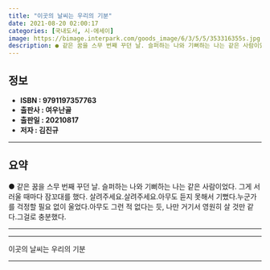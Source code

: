 ```yaml
---
title: "이곳의 날씨는 우리의 기분"
date: 2021-08-20 02:00:17
categories: [국내도서, 시-에세이]
image: https://bimage.interpark.com/goods_image/6/3/5/5/353316355s.jpg
description: ● 같은 꿈을 스무 번째 꾸던 날. 슬퍼하는 나와 기뻐하는 나는 같은 사람이었다. 그게 서러울 때마다 잠꼬대를 했다. 살려주세요.살려주세요.아무도 듣지 못해서 기뻤다.누군가를 걱정할 필요 없이 울었다.아무도 그런 적 없다는 듯, 나만 거기서 영원히 살 것만 같다.그걸로 충분했다.
---
```


## **정보**

- **ISBN : 9791197357763**
- **출판사 : 여우난골**
- **출판일 : 20210817**
- **저자 : 김진규**

------



## **요약**

●  같은 꿈을 스무 번째 꾸던 날. 슬퍼하는 나와 기뻐하는 나는 같은 사람이었다. 그게 서러울 때마다 잠꼬대를 했다. 살려주세요.살려주세요.아무도 듣지 못해서 기뻤다.누군가를 걱정할 필요 없이 울었다.아무도 그런 적 없다는 듯, 나만 거기서 영원히 살 것만 같다.그걸로 충분했다.

------



------


이곳의 날씨는 우리의 기분 

------


